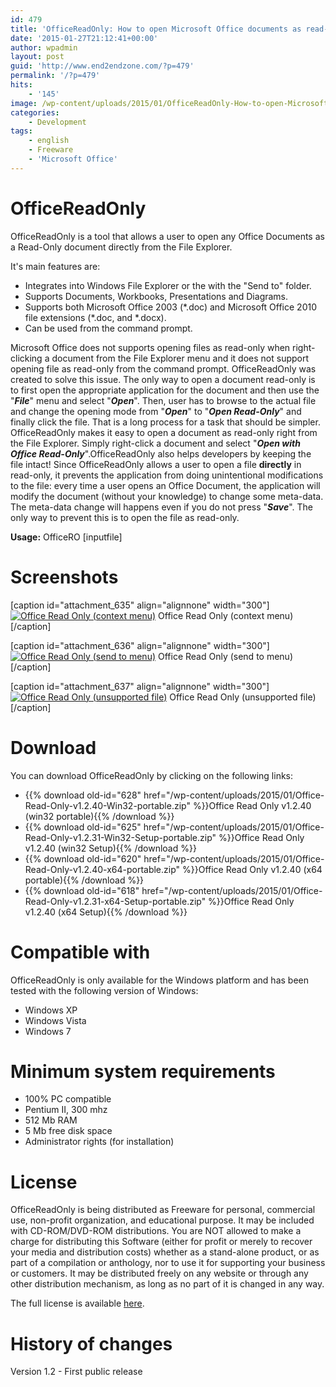 ```yaml
---
id: 479
title: 'OfficeReadOnly: How to open Microsoft Office documents as read-only'
date: '2015-01-27T21:12:41+00:00'
author: wpadmin
layout: post
guid: 'http://www.end2endzone.com/?p=479'
permalink: '/?p=479'
hits:
    - '145'
image: /wp-content/uploads/2015/01/OfficeReadOnly-How-to-open-Microsoft-Office-documents-as-Read-Only.png
categories:
    - Development
tags:
    - english
    - Freeware
    - 'Microsoft Office'
---
```


# OfficeReadOnly

OfficeReadOnly is a tool that allows a user to open any Office Documents as a Read-Only document directly from the File Explorer.

It's main features are:

- Integrates into Windows File Explorer or the with the "Send to" folder.
- Supports Documents, Workbooks, Presentations and Diagrams.
- Supports both Microsoft Office 2003 (\*.doc) and Microsoft Office 2010 file extensions (\*.doc, and \*.docx).
- Can be used from the command prompt.

Microsoft Office does not supports opening files as read-only when right-clicking a document from the File Explorer menu and it does not support opening file as read-only from the command prompt. OfficeReadOnly was created to solve this issue. The only way to open a document read-only is to first open the appropriate application for the document and then use the "***File***" menu and select "***Open***". Then, user has to browse to the actual file and change the opening mode from "***Open***" to "***Open Read-Only***" and finally click the file. That is a long process for a task that should be simpler. OfficeReadOnly makes it easy to open a document as read-only right from the File Explorer. Simply right-click a document and select "***Open with Office Read-Only***".OfficeReadOnly also helps developers by keeping the file intact! Since OfficeReadOnly allows a user to open a file **directly** in read-only, it prevents the application from doing unintentional modifications to the file: every time a user opens an Office Document, the application will modify the document (without your knowledge) to change some meta-data. The meta-data change will happens even if you do not press "***Save***". The only way to prevent this is to open the file as read-only.

**Usage:** OfficeRO \[inputfile\]

# Screenshots

\[caption id="attachment\_635" align="alignnone" width="300"\][![Office Read Only (context menu)](https://www.end2endzone.com/wp-content/uploads/2015/01/Office-Read-Only-context-menu-300x246.png)](https://www.end2endzone.com/wp-content/uploads/2015/01/Office-Read-Only-context-menu.png) Office Read Only (context menu)\[/caption\]

\[caption id="attachment\_636" align="alignnone" width="300"\][![Office Read Only (send to menu)](https://www.end2endzone.com/wp-content/uploads/2015/01/Office-Read-Only-send-to-menu-300x169.png)](https://www.end2endzone.com/wp-content/uploads/2015/01/Office-Read-Only-send-to-menu.png) Office Read Only (send to menu)\[/caption\]

\[caption id="attachment\_637" align="alignnone" width="300"\][![Office Read Only (unsupported file)](https://www.end2endzone.com/wp-content/uploads/2015/01/Office-Read-Only-unsupported-file-300x171.png)](https://www.end2endzone.com/wp-content/uploads/2015/01/Office-Read-Only-unsupported-file.png) Office Read Only (unsupported file)\[/caption\]

# Download

You can download OfficeReadOnly by clicking on the following links:

- {{% download old-id="628" href="/wp-content/uploads/2015/01/Office-Read-Only-v1.2.40-Win32-portable.zip" %}}Office Read Only v1.2.40 (win32 portable){{% /download %}}
- {{% download old-id="625" href="/wp-content/uploads/2015/01/Office-Read-Only-v1.2.31-Win32-Setup-portable.zip" %}}Office Read Only v1.2.40 (win32 Setup){{% /download %}}
- {{% download old-id="620" href="/wp-content/uploads/2015/01/Office-Read-Only-v1.2.40-x64-portable.zip" %}}Office Read Only v1.2.40 (x64 portable){{% /download %}}
- {{% download old-id="618" href="/wp-content/uploads/2015/01/Office-Read-Only-v1.2.31-x64-Setup-portable.zip" %}}Office Read Only v1.2.40 (x64 Setup){{% /download %}}

# Compatible with

OfficeReadOnly is only available for the Windows platform and has been tested with the following version of Windows:

- Windows XP
- Windows Vista
- Windows 7

# Minimum system requirements

- 100% PC compatible
- Pentium II, 300 mhz
- 512 Mb RAM
- 5 Mb free disk space
- Administrator rights (for installation)

# License

OfficeReadOnly is being distributed as Freeware for personal, commercial use, non-profit organization, and educational purpose. It may be included with CD-ROM/DVD-ROM distributions. You are NOT allowed to make a charge for distributing this Software (either for profit or merely to recover your media and distribution costs) whether as a stand-alone product, or as part of a compilation or anthology, nor to use it for supporting your business or customers. It may be distributed freely on any website or through any other distribution mechanism, as long as no part of it is changed in any way.

The full license is available [here](https://www.end2endzone.com/wp-content/uploads/2015/01/Office-Read-Only-v1.2-EULA.htm).

# History of changes

Version 1.2 - First public release